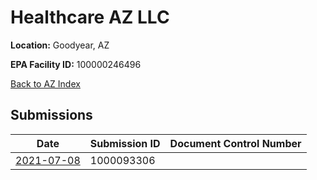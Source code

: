 # Healthcare AZ LLC

**Location:** Goodyear, AZ

**EPA Facility ID:** 100000246496

[Back to AZ Index](../../index.md)

## Submissions

| Date | Submission ID | Document Control Number |
|------|--------------|-------------------------|
| [2021-07-08](submissions/1000093306.md) | 1000093306 |  |
